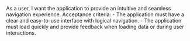 As a user, I want the application to provide an intuitive and seamless navigation experience.
    Acceptance criteria:
    - The application must have a clear and easy-to-use interface with logical navigation.
    - The application must load quickly and provide feedback when loading data or during user interactions.
